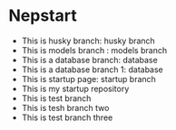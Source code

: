 # Nepstart
- This is husky branch: husky branch
- This is models branch : models branch
- This is a database branch: database
- This is a database branch 1: database
- This is startup page: startup branch
- This is my startup repository
- This is test branch
- This is tesh branch two
- This is test branch three